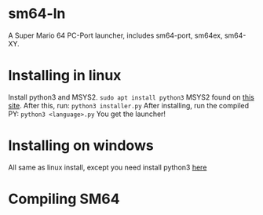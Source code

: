 # sm64-ln
 A Super Mario 64 PC-Port launcher, includes sm64-port, sm64ex, sm64-XY.
# Installing in linux
 Install python3 and MSYS2.
 `sudo apt install python3`
 MSYS2 found on [this site](https://www.msys2.org/).
 After this, run:
 `python3 installer.py`
 After installing, run the compiled PY:
 `python3 <language>.py`
 You get the launcher!
# Installing on windows
 All same as linux install, except you need install python3 [here](https://www.python.org/)
# Compiling SM64
